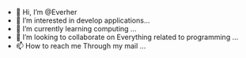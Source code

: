- 👋 Hi, I’m @Everher
- 👀 I’m interested in develop applications...
- 🌱 I’m currently learning computing ...
- 💞️ I’m looking to collaborate on Everything related to programming  ...
- 📫 How to reach me Through my mail  ...

<!---
Everher/Everher is a ✨ special ✨ repository because its `README.md` (this file) appears on your GitHub profile.
You can click the Preview link to take a look at your changes.
--->
